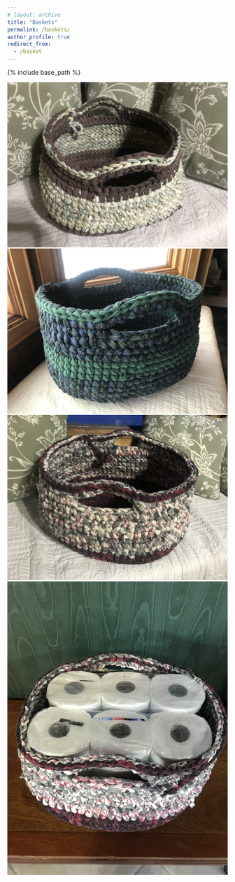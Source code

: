 ```yaml
---
# layout: archive
title: "Baskets"
permalink: /baskets/
author_profile: true
redirect_from:
  - /basket
---
```


{% include base_path %}


![](images/basket_1.jpg)
![](images/basket_2.jpg)
![](images/basket_3.jpg)
![](images/basket_4.jpg)